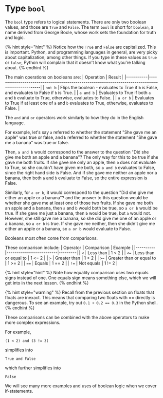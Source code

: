 # Type `bool`

The `bool` type refers to logical statements. There are only two boolean
values, and those are `True` and `False`. The term `bool` is short for `boolean`,
a name derived from George Boole, whose work sets the foundation for truth and logic.

{% hint style="hint" %}
Notice how the `True` and `False` are capitalized. This is important.
Python, and programming languages in general, are very picky about capitalization,
among other things. If you type in these values as `true` or `false`, Python
will complain that it doesn't know what you're talking about.
{% endhint %}

The main operations on booleans are:
| Operation | Result                                                                                             |
|-----------|----------------------------------------------------------------------------------------------------|
| `not b`   | Flips the boolean - evaluates to True if `b` is False, and evaluates to False if `b` is True.      |
| `a and b` | Evaluates to True if both `a` and `b` evaluate to True, otherwise, evaluates to False.             |
| `a or b`  | Evaluates to True if at least one of `a` and `b` evaluates to True, otherwise, evaluates to False. |

The `and` and `or` operators work similarly to how they do in the English language.

For example, let's say `a` referred to whether the statement "She gave me an apple"
was true or false, and `b` referred to whether the statement "She gave me a banana"
was true or false.

Then, `a and b` would correspond to the answer to the question "Did she give me both an apple and a banana"?
The only way for this to be true if she gave me both fruits. If she gave me only an apple,
then `b` does not evaluate to True, so she couldn't have given me both, so `a and b` evaluates to False,
since the right hand side is False. And if she gave me neither an apple nor a banana,
then both `a` and `b` evaluate to False, so the entire expression is False.

Similarly, for `a or b`, it would correspond to the question "Did she give me either an apple or a banana"?
and the answer to this question would be whether she gave me at least one of those two fruits.
If she gave me both an apple and a banana, then `a` and `b` would both be true, so
`a or b` would be true. If she gave me just a banana, then `b` would be true, but `a` would not.
However, she still gave me a banana, so she did give me one of an apple or a banana, so
`a or b` is true. If she gave me neither, then she didn't give me either an apple or a
banana, so `a or b` would evaluate to False.

Booleans most often come from comparisons.

These comparison include:
| Operator | Comparison               | Example |
|----------|--------------------------|---------|
| `<`      | Less than                | 1 < 2   |
| `<=`     | Less than or equal to    | 1 <= 2  |
| `>`      | Greater than             | 1 > 2   |
| `>=`     | Greater than or equal to | 1 >= 2  |
| `==`     | Equals                   | 1 == 2  |
| `!=`     | Not equals               | 1 != 2  |

{% hint style="hint" %}
Note how equality comparison uses two equals signs instead of one. One equals
sign means something else, which we will get into in the next lesson.
{% endhint %}

{% hint style="warning" %}
Recall from the previous section on floats that floats are inexact. This means
that comparing two floats with == directly is dangerous. To see an example,
try out `0.1 + 0.2 == 0.3` in the Python shell.
{% endhint %}

These comparisons can be combined with the above operators to make more complex expressions.

For example,

```
(1 < 2) and (3 != 3)
```

simplifies into
```
True and False
```

which further simplifies into
```
False
```

We will see many more examples and uses of boolean logic when we cover if-statements.